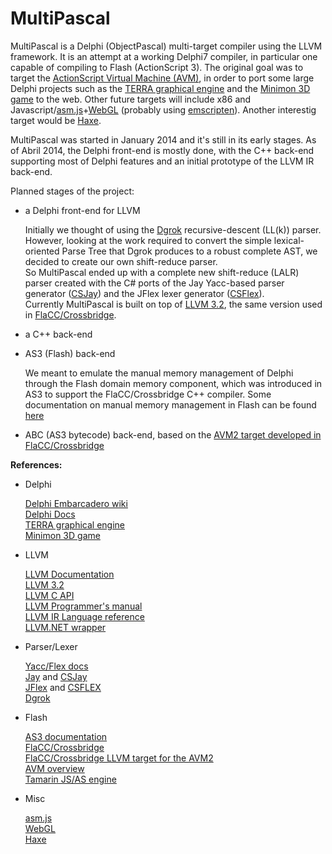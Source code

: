MultiPascal
===========

MultiPascal is a Delphi (ObjectPascal) multi-target compiler using the LLVM framework. It is an attempt at a working Delphi7 compiler, in particular one capable of compiling to Flash (ActionScript 3).  The original goal was to target the [ActionScript Virtual Machine (AVM)][16], in order to port some large Delphi projects such as the [TERRA graphical engine][3] and the [Minimon 3D game][4] to the web.  Other future targets will include x86 and Javascript/[asm.js][17]+[WebGL][23] (probably using [emscripten](https://github.com/kripken/emscripten)). Another interestig target would be [Haxe][18].

MultiPascal was started in January 2014 and it's still in its early stages. As of Abril 2014, the Delphi front-end is mostly done, with the C++ back-end supporting most of Delphi features and an initial prototype of the LLVM IR back-end.

Planned stages of the project:

* a Delphi front-end for LLVM   

	Initially we thought of using the [Dgrok][19] recursive-descent (LL(k)) parser. However, looking at the work required to convert the simple lexical-oriented Parse Tree that Dgrok produces to a robust complete AST, we decided to create our own shift-reduce parser.     
	So MultiPascal ended up with a complete new shift-reduce (LALR) parser created with the C# ports of the Jay Yacc-based parser generator ([CSJay][10]) and the JFlex lexer generator ([CSFlex][12]).     
	Currently MultiPascal is built on top of [LLVM 3.2][6], the same version used in [FlaCC/Crossbridge][14].  

* a C++ back-end   

* AS3 (Flash) back-end   

	We meant to emulate the manual memory management of Delphi through the Flash domain memory component, which was introduced in AS3 to support the FlaCC/Crossbridge C++ compiler. Some documentation on manual memory management in Flash can be found [here](https://github.com/adobe-flash/crossbridge/wiki/Memory-Fragmentation)   

* ABC (AS3 bytecode) back-end, based on the [AVM2 target developed in FlaCC/Crossbridge][15]  



**References:**


* Delphi   

	[Delphi Embarcadero wiki][1]    
	[Delphi Docs][2]    
	[TERRA graphical engine][3]      
	[Minimon 3D game][4]     

[1]:http://docwiki.embarcadero.com/RADStudio/XE6/en/Delphi_Reference    
[2]:http://www.delphibasics.co.uk/        
[3]:http://www.pascalgameengine.com    
[4]:http://minimon3d.com    

* LLVM

	[LLVM Documentation][5]   
	[LLVM 3.2][6]    
	[LLVM C API][20]    
	[LLVM Programmer's manual][21]    
	[LLVM IR Language reference][22]    
	[LLVM.NET wrapper][7]     

[5]:http://llvm.org/docs    
[6]:http://llvm.org/releases/3.2/docs/ReleaseNotes.html   
[7]:https://github.com/miguelzf/LLVM.NET    
[20]:http://llvm.org/docs/doxygen/html/group__LLVMC.html
[21]:http://llvm.org/docs/ProgrammersManual.html
[22]:http://llvm.org/docs/LangRef.html

* Parser/Lexer
	
	[Yacc/Flex docs][8]   
	[Jay][9]   and [CSJay][10]      
	[JFlex][11] and [CSFLEX][12]    
	[Dgrok][19]    

[8]:http://dinosaur.compilertools.net   
[9]:http://www.cs.rit.edu/~ats/projects/lp/doc/jay/package-summary.html    
[10]:https://code.google.com/p/jay    
[11]:http://jflex.de    
[12]:http://sourceforge.net/projects/csflex/      
[19]:http://dgrok.excastle.com/    

* Flash

	[AS3 documentation][13]   
	[FlaCC/Crossbridge][14]    
	[FlaCC/Crossbridge LLVM target for the AVM2][15]      
	[AVM overview][16]        
	[Tamarin JS/AS engine][24]         

[13]:http://www.adobe.com/devnet/actionscript/documentation.html   
[14]:http://adobe-flash.github.io/crossbridge   
[15]:https://github.com/adobe-flash/crossbridge/tree/futures/llvm-3.2/lib/Target/AVM2      
[16]:http://www.adobe.com/content/dam/Adobe/en/devnet/actionscript/articles/avm2overview.pdf       
[24]:https://developer.mozilla.org/en-US/docs/Archive/Mozilla/Tamarin      

* Misc
 
	[asm.js][17]    
	[WebGL][23]    
	[Haxe][18]    

[18]:http://haxe.org/
[17]:http://asmjs.org/
[23]:http://www.khronos.org/webgl/wiki/Main_Page
